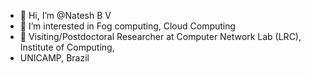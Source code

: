 - 👋 Hi, I’m @Natesh B V
- 👀 I’m interested in Fog computing, Cloud Computing
- 🌱 Visiting/Postdoctoral Researcher at Computer Network Lab (LRC), Institute of Computing,
- UNICAMP, Brazil

<!---
Nateshbv/Nateshbv is a ✨ special ✨ repository because its `README.md` (this file) appears on your GitHub profile.
You can click the Preview link to take a look at your changes.
--->
